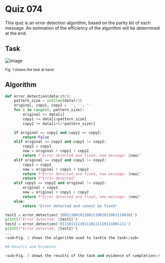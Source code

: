 # Quiz 074
This quiz is an error detection algorithm, based on the parity bit of each message. An estimation of the efficiency of the algorithm will be determined at the end.

## Task
![image](https://github.com/user-attachments/assets/d3e26942-ebf6-4cc2-b169-a2c7ec5e5f57)

<sub>Fig. 1 shows the task at hand</sub>

## Algorithm
```.py
def error_detection(data:str):
    pattern_size = int(len(data)/3)
    original, copy1, copy2 = '', '', ''
    for i in range(0, pattern_size):
        original += data[i]
        copy1 += data[i+pattern_size]
        copy2 += data[i+(2*pattern_size)]

    if original == copy1 and copy1 == copy2:
        return False
    elif original == copy1 and copy1 != copy2:
        copy2 = copy1
        new = original + copy1 + copy2
        return f"Error detected and fixed, new message: {new}"
    elif original == copy2 and copy1 != copy2:
        copy1 = copy2
        new = original + copy1 + copy2
        return f"Error detected and fixed, new message: {new}"
        return f"Error detected"
    elif copy1 == copy2 and original != copy2:
        original = copy1
        new = original + copy1 + copy2
        return f"Error detected and fixed, new message: {new}"
    else:
        return "Error detected and cannot be fixed"

test1 = error_detection('100111001011001110010110011100101')
print(f"Error detected: {test1}")
test2 = error_detection('011101111101110111110111001111')
print(f"Error detected: {test2}")
...
<sub>Fig. 2 shows the algorithm used to tackle the task</sub>

## Results and Evidence

<sub>Fig. 3 shows the results of the task and evidence of completion</sub>
